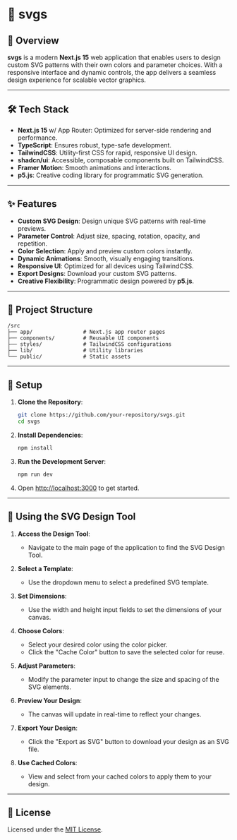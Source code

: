 # 🎨 svgs

## 🚀 Overview

**svgs** is a modern **Next.js 15** web application that enables users to design custom SVG patterns with their own colors and parameter choices. With a responsive interface and dynamic controls, the app delivers a seamless design experience for scalable vector graphics.

---

## 🛠️ Tech Stack

- **Next.js 15** w/ App Router: Optimized for server-side rendering and performance.
- **TypeScript**: Ensures robust, type-safe development.
- **TailwindCSS**: Utility-first CSS for rapid, responsive UI design.
- **shadcn/ui**: Accessible, composable components built on TailwindCSS.
- **Framer Motion**: Smooth animations and interactions.
- **p5.js**: Creative coding library for programmatic SVG generation.

---

## ✨ Features

- **Custom SVG Design**: Design unique SVG patterns with real-time previews.
- **Parameter Control**: Adjust size, spacing, rotation, opacity, and repetition.
- **Color Selection**: Apply and preview custom colors instantly.
- **Dynamic Animations**: Smooth, visually engaging transitions.
- **Responsive UI**: Optimized for all devices using TailwindCSS.
- **Export Designs**: Download your custom SVG patterns.
- **Creative Flexibility**: Programmatic design powered by **p5.js**.

---

## 📂 Project Structure

```
/src
├── app/                # Next.js app router pages
├── components/         # Reusable UI components
├── styles/             # TailwindCSS configurations
├── lib/                # Utility libraries
└── public/             # Static assets
```

---

## 🚧 Setup

1. **Clone the Repository**:

   ```bash
   git clone https://github.com/your-repository/svgs.git
   cd svgs
   ```

2. **Install Dependencies**:

   ```bash
   npm install
   ```

3. **Run the Development Server**:

   ```bash
   npm run dev
   ```

4. Open [http://localhost:3000](http://localhost:3000) to get started.

---

## 🎨 Using the SVG Design Tool

1. **Access the Design Tool**:
   - Navigate to the main page of the application to find the SVG Design Tool.

2. **Select a Template**:
   - Use the dropdown menu to select a predefined SVG template.

3. **Set Dimensions**:
   - Use the width and height input fields to set the dimensions of your canvas.

4. **Choose Colors**:
   - Select your desired color using the color picker.
   - Click the "Cache Color" button to save the selected color for reuse.

5. **Adjust Parameters**:
   - Modify the parameter input to change the size and spacing of the SVG elements.

6. **Preview Your Design**:
   - The canvas will update in real-time to reflect your changes.

7. **Export Your Design**:
   - Click the "Export as SVG" button to download your design as an SVG file.

8. **Use Cached Colors**:
   - View and select from your cached colors to apply them to your design.

---

## 📜 License

Licensed under the [MIT License](LICENSE).
